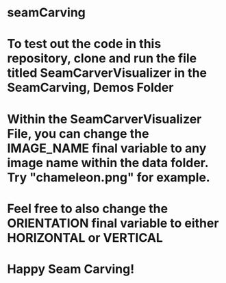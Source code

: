 # seamCarving
# To test out the code in this repository, clone and run the file titled SeamCarverVisualizer in the SeamCarving, Demos Folder
# Within the SeamCarverVisualizer File, you can change the IMAGE_NAME final variable to any image name within the data folder. Try "chameleon.png" for example.
# Feel free to also change the ORIENTATION final variable to either HORIZONTAL or VERTICAL
# Happy Seam Carving!
